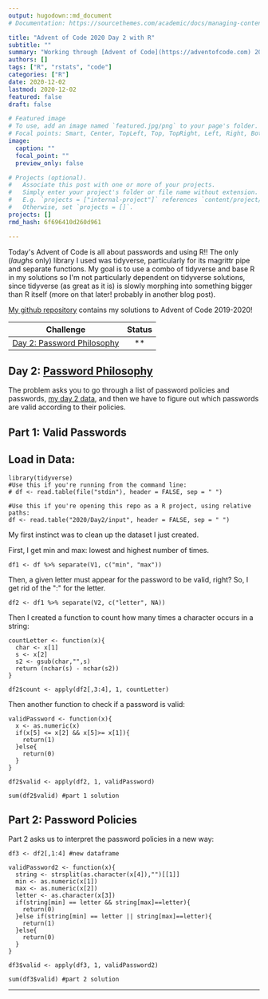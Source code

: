 ```yaml
---
output: hugodown::md_document
# Documentation: https://sourcethemes.com/academic/docs/managing-content/

title: "Advent of Code 2020 Day 2 with R"
subtitle: ""
summary: "Working through [Advent of Code](https://adventofcode.com) 2020!"
authors: []
tags: ["R", "rstats", "code"]
categories: ["R"]
date: 2020-12-02
lastmod: 2020-12-02
featured: false
draft: false

# Featured image
# To use, add an image named `featured.jpg/png` to your page's folder.
# Focal points: Smart, Center, TopLeft, Top, TopRight, Left, Right, BottomLeft, Bottom, BottomRight.
image:
  caption: ""
  focal_point: ""
  preview_only: false

# Projects (optional).
#   Associate this post with one or more of your projects.
#   Simply enter your project's folder or file name without extension.
#   E.g. `projects = ["internal-project"]` references `content/project/deep-learning/index.md`.
#   Otherwise, set `projects = []`.
projects: []
rmd_hash: 6f696410d260d961

---
```


Today's Advent of Code is all about passwords and using R!! The only (*laughs* only) library I used was tidyverse, particularly for its magrittr pipe and separate functions. My goal is to use a combo of tidyverse and base R in my solutions so I'm not particularly dependent on tidyverse solutions, since tidyverse (as great as it is) is slowly morphing into something bigger than R itself (more on that later! probably in another blog post).

[My github repository](https://github.com/pritikadasgupta/adventofcode) contains my solutions to Advent of Code 2019-2020!


| Challenge                                                                        | Status |
| -------------------------------------------------------------------------------- | :----: |
| <a href="#day2">Day 2: Password Philosophy  |  \*\*  |



Day 2: [Password Philosophy](https://adventofcode.com/2020/day/2)
-----------------------------------------------------------

The problem asks you to go through a list of password policies and passwords, [my day 2 data](https://pritikadasgupta.github.io/post/advent-of-code-2020/data/Day2/input), and then we have to figure out which passwords are valid according to their policies.

## Part 1: Valid Passwords

## Load in Data:
```{r}
library(tidyverse)
#Use this if you're running from the command line:
# df <- read.table(file("stdin"), header = FALSE, sep = " ")

#Use this if you're opening this repo as a R project, using relative paths:
df <- read.table("2020/Day2/input", header = FALSE, sep = " ")
```

My first instinct was to clean up the dataset I just created.

First, I get min and max: lowest and highest number of times.

```{r}
df1 <- df %>% separate(V1, c("min", "max")) 
```

Then, a given letter must appear for the password to be valid, right? So, I get rid of the ":" for the letter.

```{r}
df2 <- df1 %>% separate(V2, c("letter", NA))
```

Then I created a function to count how many times a character occurs in a string:
```{r}
countLetter <- function(x){
  char <- x[1]
  s <- x[2]
  s2 <- gsub(char,"",s)
  return (nchar(s) - nchar(s2))
}

df2$count <- apply(df2[,3:4], 1, countLetter)
```

Then another function to check if a password is valid:
```{r}
validPassword <- function(x){
  x <- as.numeric(x)
  if(x[5] <= x[2] && x[5]>= x[1]){
    return(1)
  }else{
    return(0)
  }
}

df2$valid <- apply(df2, 1, validPassword)

sum(df2$valid) #part 1 solution
```

## Part 2: Password Policies

Part 2 asks us to interpret the password policies in a new way:

```{r}
df3 <- df2[,1:4] #new dataframe

validPassword2 <- function(x){
  string <- strsplit(as.character(x[4]),"")[[1]]
  min <- as.numeric(x[1])
  max <- as.numeric(x[2])
  letter <- as.character(x[3])
  if(string[min] == letter && string[max]==letter){
    return(0)
  }else if(string[min] == letter || string[max]==letter){
    return(1)
  }else{
    return(0) 
  }
}

df3$valid <- apply(df3, 1, validPassword2)

sum(df3$valid) #part 2 solution
```

----


